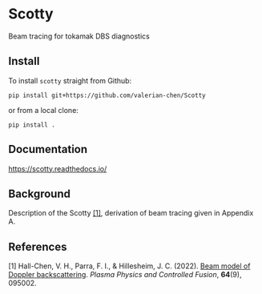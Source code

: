 Scotty
======

Beam tracing for tokamak DBS diagnostics


Install
-------

To install `scotty` straight from Github:

```
pip install git+https://github.com/valerian-chen/Scotty
```

or from a local clone:

```
pip install .
```

Documentation
-------
https://scotty.readthedocs.io/

Background
-------
Description of the Scotty [[1]](#1), derivation of beam tracing given in Appendix A.

## References
<a id="1">[1]</a> 
Hall-Chen, V. H., Parra, F. I., & Hillesheim, J. C. (2022). 
[Beam model of Doppler backscattering](https://iopscience.iop.org/article/10.1088/1361-6587/ac57a1). 
*Plasma Physics and Controlled Fusion*, **64**(9), 095002.



